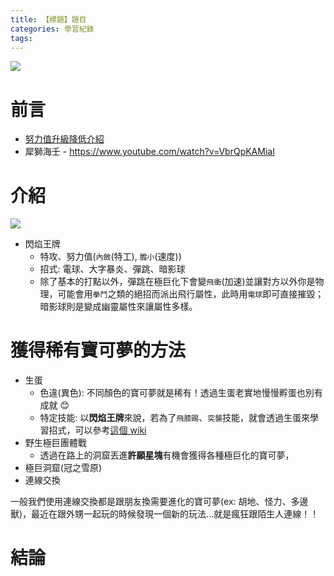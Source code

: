 ```yaml
---
title: 【標題】題目
categories: 學習紀錄
tags:
---
```


<style>
  section.compact {
    font-size: 150%  
  }
  img[alt~="center"] {
    display: block;
    margin: 0 auto;
  }
</style>

![](https://nijialin.com/images/2021/)

# 前言

- [努力值升級降低介紹](https://forum.gamer.com.tw/C.php?bsn=1647&snA=109986)
- 犀獅海壬 - https://www.youtube.com/watch?v=VbrQpKAMiaI
<!-- more -->

# 介紹

![](https://nijialin.com/images/2021/pokemon/individually.png)

- 閃焰王牌
  - 特攻、努力值(`內斂`(特工), `膽小`(速度))
  - 招式: 電球、大字暴炎、彈跳、暗影球
  - 除了基本的打點以外，彈跳在極巨化下會變`飛衝`(加速)並讓對方以外你是物理，可能會用`拳鬥`之類的絕招而派出飛行屬性，此時用`電球`即可直接摧毀；暗影球則是變成幽靈屬性來讓屬性多樣。

# 獲得稀有寶可夢的方法

- 生蛋
  - 色違(異色): 不同顏色的寶可夢就是稀有！透過生蛋老實地慢慢孵蛋也別有成就 😊
  - 特定技能: 以**閃焰王牌**來說，若為了`飛膝踢`、`突襲`技能，就會透過生蛋來學習招式，可以參考[這個 wiki](https://wiki.52poke.com/zh-hant/%E9%97%AA%E7%84%B0%E7%8E%8B%E7%89%8C#%E8%9B%8B%E6%8B%9B%E5%BC%8F)
- 野生極巨團體戰
  - 透過在路上的洞窟丟進**許願星塊**有機會獲得各種極巨化的寶可夢，
- 極巨洞窟(冠之雪原)
- 連線交換

一般我們使用連線交換都是跟朋友換需要進化的寶可夢(ex: 胡地、怪力、多邊獸)，最近在跟外甥一起玩的時候發現一個新的玩法...就是瘋狂跟陌生人連線！！

# 結論
